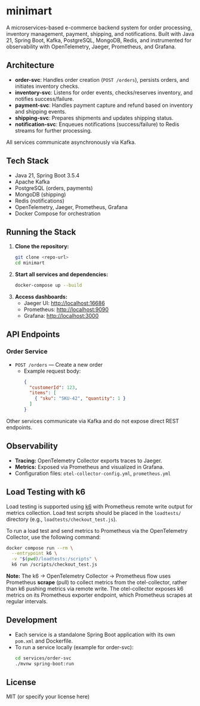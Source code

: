 # minimart

A microservices-based e-commerce backend system for order processing, inventory management, payment, shipping, and notifications. Built with Java 21, Spring Boot, Kafka, PostgreSQL, MongoDB, Redis, and instrumented for observability with OpenTelemetry, Jaeger, Prometheus, and Grafana.

## Architecture

- **order-svc**: Handles order creation (`POST /orders`), persists orders, and initiates inventory checks.
- **inventory-svc**: Listens for order events, checks/reserves inventory, and notifies success/failure.
- **payment-svc**: Handles payment capture and refund based on inventory and shipping events.
- **shipping-svc**: Prepares shipments and updates shipping status.
- **notification-svc**: Enqueues notifications (success/failure) to Redis streams for further processing.

All services communicate asynchronously via Kafka.

## Tech Stack
- Java 21, Spring Boot 3.5.4
- Apache Kafka
- PostgreSQL (orders, payments)
- MongoDB (shipping)
- Redis (notifications)
- OpenTelemetry, Jaeger, Prometheus, Grafana
- Docker Compose for orchestration

## Running the Stack

1. **Clone the repository:**
   ```sh
   git clone <repo-url>
   cd minimart
   ```
2. **Start all services and dependencies:**
   ```sh
   docker-compose up --build
   ```
3. **Access dashboards:**
   - Jaeger UI: [http://localhost:16686](http://localhost:16686)
   - Prometheus: [http://localhost:9090](http://localhost:9090)
   - Grafana: [http://localhost:3000](http://localhost:3000)

## API Endpoints

### Order Service
- `POST /orders` — Create a new order
  - Example request body:
    ```json
    {
      "customerId": 123,
      "items": [
        { "sku": "SKU-42", "quantity": 1 }
      ]
    }
    ```

Other services communicate via Kafka and do not expose direct REST endpoints.

## Observability
- **Tracing:** OpenTelemetry Collector exports traces to Jaeger.
- **Metrics:** Exposed via Prometheus and visualized in Grafana.
- Configuration files: `otel-collector-config.yml`, `prometheus.yml`

## Load Testing with k6

Load testing is supported using [k6](https://k6.io/) with Prometheus remote write output for metrics collection. Load test scripts should be placed in the `loadtests/` directory (e.g., `loadtests/checkout_test.js`).

To run a load test and send metrics to Prometheus via the OpenTelemetry Collector, use the following command:

```sh
docker compose run --rm \
  --entrypoint k6 \
  -v "$(pwd)/loadtests:/scripts" \
  k6 run /scripts/checkout_test.js
```

**Note:** The k6 → OpenTelemetry Collector → Prometheus flow uses Prometheus **scrape** (pull) to collect metrics from the otel-collector, rather than k6 pushing metrics via remote write. The otel-collector exposes k6 metrics on its Prometheus exporter endpoint, which Prometheus scrapes at regular intervals.

## Development
- Each service is a standalone Spring Boot application with its own `pom.xml` and Dockerfile.
- To run a service locally (example for order-svc):
  ```sh
  cd services/order-svc
  ./mvnw spring-boot:run
  ```

## License
MIT (or specify your license here)